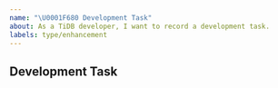 ```yaml
---
name: "\U0001F680 Development Task"
about: As a TiDB developer, I want to record a development task.
labels: type/enhancement
---
```


## Development Task

